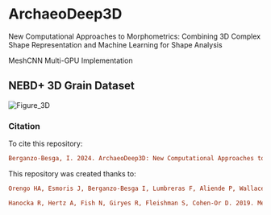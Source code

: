 # ArchaeoDeep3D

New Computational Approaches to Morphometrics: Combining 3D Complex Shape Representation and Machine Learning for Shape Analysis

MeshCNN Multi-GPU Implementation

## NEBD+ 3D Grain Dataset

![Figure_3D](https://github.com/user-attachments/assets/94cc3067-beab-42f9-b7da-9141d10008ac)

### Citation

To cite this repository:

```ini
Berganzo-Besga, I. 2024. ArchaeoDeep3D: New Computational Approaches to Morphometrics, Combining 3D Complex Shape Representation and Machine Learning for Shape Analysis. GitHub repository. Available online: https://github.com/iberganzo/ArchaeoDeep3D
```

This repository was created thanks to:

```ini
Orengo HA, Esmoris J, Berganzo-Besga I, Lumbreras F, Aliende P, Wallace M, Livarda A. 2024. New Computational Approaches to Morphometrics: Combining 3D Complex Shape Representation and Machine Learning for Shape Analysis. Annals of Botany
```

```ini
Hanocka R, Hertz A, Fish N, Giryes R, Fleishman S, Cohen-Or D. 2019. MeshCNN: A Network with an Edge. arXiv arXiv:1809.05910. https://doi.org/10.48550/arXiv.1809.05910
```